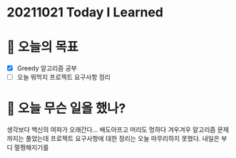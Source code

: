 # 20211021 Today I Learned

# 🎯 오늘의 목표

- [x]  Greedy 알고리즘 공부
- [ ]  오늘 뭐먹지 프로젝트 요구사항 정리

# 📖 오늘 무슨 일을 했나?

생각보다 백신의 여파가 오래간다... 배도아프고 머리도 멍하다 겨우겨우 알고리즘 문제까지는 풀었는데 프로젝트 요구사항에 대한 정리는 오늘 마무리하지 못했다. 내일은 부디 멀쩡해지기를